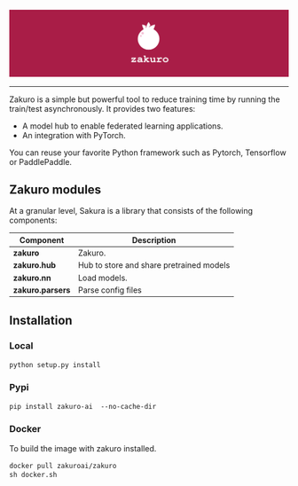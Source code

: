 ![zakuro Logo](imgs/zakuro-banner.png)

--------------------------------------------------------------------------------

Zakuro is a simple but powerful tool to reduce training time by running the train/test asynchronously. It provides two features:
- A model hub to enable federated learning applications.
- An integration with PyTorch. 


You can reuse your favorite Python framework such as Pytorch, Tensorflow or PaddlePaddle.


## Zakuro modules

At a granular level, Sakura is a library that consists of the following components:

| Component | Description |
| ---- | --- |
| **zakuro** | Zakuro. |
| **zakuro.hub** | Hub to store and share pretrained models |
| **zakuro.nn** | Load models. |
| **zakuro.parsers** | Parse config files |

## Installation
### Local
```
python setup.py install
```

### Pypi
```
pip install zakuro-ai  --no-cache-dir
```

### Docker
To build the image with zakuro installed.
```
docker pull zakuroai/zakuro
sh docker.sh
```

